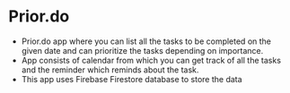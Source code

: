 # Prior.do
- Prior.do app where you can list all the tasks to be completed on the given date and can prioritize 
the tasks depending on importance.
- App consists of calendar from which you can get track of all the tasks and the reminder which 
reminds about the task.
- This app uses Firebase Firestore database to store the data
